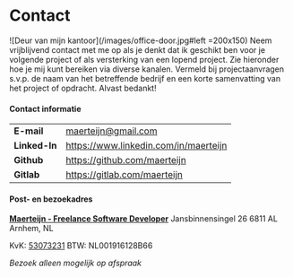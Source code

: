 # Contact

![Deur van mijn kantoor](/images/office-door.jpg#left =200x150) Neem vrijblijvend contact met me op als je denkt dat ik geschikt ben voor je volgende project of als versterking van een lopend project. Zie hieronder hoe je mij kunt bereiken via diverse kanalen. Vermeld bij projectaanvragen s.v.p. de naam van het betreffende bedrijf en een korte samenvatting van het project of opdracht. Alvast bedankt!

#### Contact informatie
|                       |                                        |
| --------------------- | -------------------------------------- |
| **E-mail**            | maerteijn@gmail.com                    |
| **Linked-In**         | https://www.linkedin.com/in/maerteijn  |
| **Github**            | https://github.com/maerteijn           |
| **Gitlab**            | https://gitlab.com/maerteijn           |


#### Post- en bezoekadres
[**Maerteijn - Freelance Software Developer**](https://goo.gl/maps/Pr3t1pmqjMt9Y3gaA)
Jansbinnensingel 26
6811 AL
Arnhem, NL

KvK: [53073231](https://www.kvk.nl/zoeken/?source=all&q=maerteijn)
BTW: NL001916128B66

*Bezoek alleen mogelijk op afspraak*